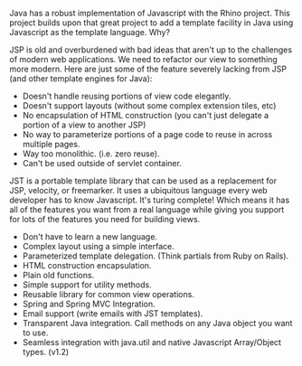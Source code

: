 Java has a robust implementation of Javascript with the Rhino project.  This project builds upon that great project to add a template facility in Java using Javascript as the template language.  Why?

JSP is old and overburdened with bad ideas that aren't up to the challenges of modern web applications.  We need to refactor our view to something more modern.  Here are just some of the feature severely lacking from JSP (and other template engines for Java):

  * Doesn't handle reusing portions of view code elegantly.
  * Doesn't support layouts (without some complex extension tiles, etc)
  * No encapsulation of HTML construction (you can't just delegate a portion of a view to another JSP)
  * No way to parameterize portions of a page code to reuse in across multiple pages.
  * Way too monolithic.  (i.e. zero reuse).
  * Can't be used outside of servlet container.

JST is a portable template library that can be used as a replacement for JSP, velocity, or freemarker.  It uses a ubiquitous language every web developer has to know Javascript.  It's turing complete!  Which means it has all of the features you want from a real language while giving you support for lots of the features you need for building views.

  * Don't have to learn a new language.
  * Complex layout using a simple interface.
  * Parameterized template delegation.  (Think partials from Ruby on Rails).
  * HTML construction encapsulation.
  * Plain old functions.
  * Simple support for utility methods.
  * Reusable library for common view operations.
  * Spring and Spring MVC Integration.
  * Email support (write emails with JST templates).
  * Transparent Java integration.  Call methods on any Java object you want to use.
  * Seamless integration with java.util and native Javascript Array/Object types. (v1.2)
